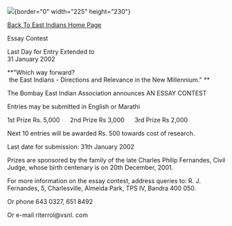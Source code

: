 ![](EIThinker2.gif){border="0" width="225" height="230"}

[Back To East Indians Home Page](EIindex.htm)

Essay Contest

Last Day for Entry Extended to\
31 January 2002

**\"Which way forward? \
 the East Indians - Directions and Relevance in the New Millennium.\" **

The Bombay East Indian Association announces AN ESSAY CONTEST 

Entries may be submitted in English or Marathi 

1st Prize Rs. 5,000      2nd Prize Rs 3,000      3rd Prize Rs 2,000 

Next 10 entries will be awarded Rs. 500 towards cost of research. 

Last date for submission: 31th January 2002

Prizes are sponsored by the family of the late Charles Philip Fernandes,
Civil Judge, whose birth centenary is on 20th December, 2001. 

For more information on the essay contest, address queries to: R. J.
Fernandes, 5, Charlesville, Almeida Park, TPS IV, Bandra 400 050. 

Or phone 643 0327, 651 8492 

Or e-mail riterrol@vsnl. com 
